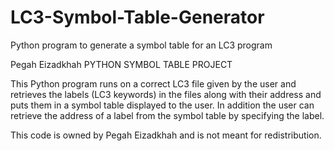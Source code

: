 # LC3-Symbol-Table-Generator
Python program to generate a symbol table for an LC3 program

Pegah Eizadkhah
PYTHON SYMBOL TABLE PROJECT

This Python program runs on a correct LC3 file given by the user and retrieves
the labels (LC3 keywords) in the files along with their address and puts them in a
symbol table displayed to the user. In addition the user can retrieve the
address of a label from the symbol table by specifying the label. 

This code is owned by Pegah Eizadkhah and is not meant for redistribution. 

